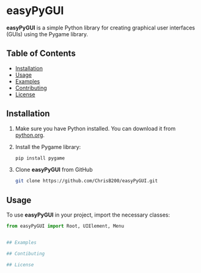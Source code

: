 # easyPyGUI

**easyPyGUI** is a simple Python library for creating graphical user interfaces (GUIs) using the Pygame library.

## Table of Contents

- [Installation](#installation)
- [Usage](#usage)
- [Examples](#examples)
- [Contributing](#contributing)
- [License](#license)

## Installation

1. Make sure you have Python installed. You can download it from [python.org](https://www.python.org/).
2. Install the Pygame library:

   ```bash
   pip install pygame

3. Clone **easyPyGUI** from GitHub
   ```bash
   git clone https://github.com/ChrisB200/easyPyGUI.git

## Usage

To use **easyPyGUI** in your project, import the necessary classes:

   ```python
   from easyPyGUI import Root, UIElement, Menu


## Examples

## Contibuting

## License